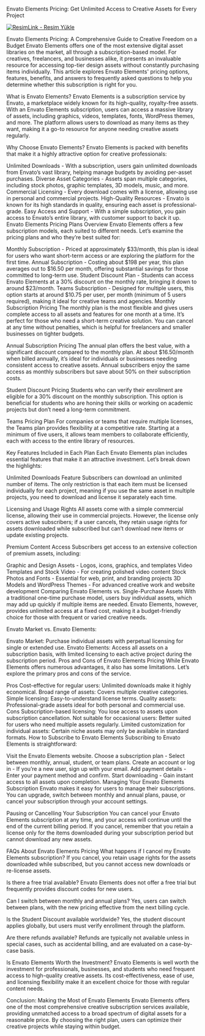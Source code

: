 Envato Elements Pricing: Get Unlimited Access to Creative Assets for Every Project


<a href="https://www.digitallicenses.net/?product_cat=&post_type=product&s=envato+elements&btnSubmit=" title="ResimLink - Resim Yükle"><img src="https://github.com/user-attachments/assets/c7795d05-5f49-4ffa-b99a-93921fe4b3e8" title="ResimLink - Resim Yükle" alt="ResimLink - Resim Yükle"></a>


Envato Elements Pricing: A Comprehensive Guide to Creative Freedom on a Budget
Envato Elements offers one of the most extensive digital asset libraries on the market, all through a subscription-based model. For creatives, freelancers, and businesses alike, it presents an invaluable resource for accessing top-tier design assets without constantly purchasing items individually. This article explores Envato Elements' pricing options, features, benefits, and answers to frequently asked questions to help you determine whether this subscription is right for you.

What is Envato Elements?
Envato Elements is a subscription service by Envato, a marketplace widely known for its high-quality, royalty-free assets. With an Envato Elements subscription, users can access a massive library of assets, including graphics, videos, templates, fonts, WordPress themes, and more. The platform allows users to download as many items as they want, making it a go-to resource for anyone needing creative assets regularly.

Why Choose Envato Elements?
Envato Elements is packed with benefits that make it a highly attractive option for creative professionals:

Unlimited Downloads - With a subscription, users gain unlimited downloads from Envato’s vast library, helping manage budgets by avoiding per-asset purchases.
Diverse Asset Categories - Assets span multiple categories, including stock photos, graphic templates, 3D models, music, and more.
Commercial Licensing - Every download comes with a license, allowing use in personal and commercial projects.
High-Quality Resources - Envato is known for its high standards in quality, ensuring each asset is professional-grade.
Easy Access and Support - With a simple subscription, you gain access to Envato’s entire library, with customer support to back it up.
Envato Elements Pricing Plans Overview
Envato Elements offers a few subscription models, each suited to different needs. Let’s examine the pricing plans and who they’re best suited for:

Monthly Subscription - Priced at approximately $33/month, this plan is ideal for users who want short-term access or are exploring the platform for the first time.
Annual Subscription - Costing about $198 per year, this plan averages out to $16.50 per month, offering substantial savings for those committed to long-term use.
Student Discount Plan - Students can access Envato Elements at a 30% discount on the monthly rate, bringing it down to around $23/month.
Teams Subscription - Designed for multiple users, this option starts at around $10.75 per user, per month (minimum of 5 users required), making it ideal for creative teams and agencies.
Monthly Subscription Pricing
The monthly plan is the most flexible and gives users complete access to all assets and features for one month at a time. It’s perfect for those who need a short-term creative solution. You can cancel at any time without penalties, which is helpful for freelancers and smaller businesses on tighter budgets.

Annual Subscription Pricing
The annual plan offers the best value, with a significant discount compared to the monthly plan. At about $16.50/month when billed annually, it’s ideal for individuals or businesses needing consistent access to creative assets. Annual subscribers enjoy the same access as monthly subscribers but save about 50% on their subscription costs.

Student Discount Pricing
Students who can verify their enrollment are eligible for a 30% discount on the monthly subscription. This option is beneficial for students who are honing their skills or working on academic projects but don’t need a long-term commitment.

Teams Pricing Plan
For companies or teams that require multiple licenses, the Teams plan provides flexibility at a competitive rate. Starting at a minimum of five users, it allows team members to collaborate efficiently, each with access to the entire library of resources.

Key Features Included in Each Plan
Each Envato Elements plan includes essential features that make it an attractive investment. Let’s break down the highlights:

Unlimited Downloads Feature
Subscribers can download an unlimited number of items. The only restriction is that each item must be licensed individually for each project, meaning if you use the same asset in multiple projects, you need to download and license it separately each time.

Licensing and Usage Rights
All assets come with a simple commercial license, allowing their use in commercial projects. However, the license only covers active subscribers; if a user cancels, they retain usage rights for assets downloaded while subscribed but can’t download new items or update existing projects.

Premium Content Access
Subscribers get access to an extensive collection of premium assets, including:

Graphic and Design Assets - Logos, icons, graphics, and templates
Video Templates and Stock Video - For creating polished video content
Stock Photos and Fonts - Essential for web, print, and branding projects
3D Models and WordPress Themes - For advanced creative work and website development
Comparing Envato Elements vs. Single-Purchase Assets
With a traditional one-time purchase model, users buy individual assets, which may add up quickly if multiple items are needed. Envato Elements, however, provides unlimited access at a fixed cost, making it a budget-friendly choice for those with frequent or varied creative needs.

Envato Market vs. Envato Elements:

Envato Market: Purchase individual assets with perpetual licensing for single or extended use.
Envato Elements: Access all assets on a subscription basis, with limited licensing to each active project during the subscription period.
Pros and Cons of Envato Elements Pricing
While Envato Elements offers numerous advantages, it also has some limitations. Let’s explore the primary pros and cons of the service.

Pros
Cost-effective for regular users: Unlimited downloads make it highly economical.
Broad range of assets: Covers multiple creative categories.
Simple licensing: Easy-to-understand license terms.
Quality assets: Professional-grade assets ideal for both personal and commercial use.
Cons
Subscription-based licensing: You lose access to assets upon subscription cancellation.
Not suitable for occasional users: Better suited for users who need multiple assets regularly.
Limited customization for individual assets: Certain niche assets may only be available in standard formats.
How to Subscribe to Envato Elements
Subscribing to Envato Elements is straightforward:

Visit the Envato Elements website.
Choose a subscription plan - Select between monthly, annual, student, or team plans.
Create an account or log in - If you’re a new user, sign up with your email.
Add payment details - Enter your payment method and confirm.
Start downloading - Gain instant access to all assets upon completion.
Managing Your Envato Elements Subscription
Envato makes it easy for users to manage their subscriptions. You can upgrade, switch between monthly and annual plans, pause, or cancel your subscription through your account settings.

Pausing or Cancelling Your Subscription
You can cancel your Envato Elements subscription at any time, and your access will continue until the end of the current billing period. If you cancel, remember that you retain a license only for the items downloaded during your subscription period but cannot download any new assets.

FAQs About Envato Elements Pricing
What happens if I cancel my Envato Elements subscription?
If you cancel, you retain usage rights for the assets downloaded while subscribed, but you cannot access new downloads or re-license assets.

Is there a free trial available?
Envato Elements does not offer a free trial but frequently provides discount codes for new users.

Can I switch between monthly and annual plans?
Yes, users can switch between plans, with the new pricing effective from the next billing cycle.

Is the Student Discount available worldwide?
Yes, the student discount applies globally, but users must verify enrollment through the platform.

Are there refunds available?
Refunds are typically not available unless in special cases, such as accidental billing, and are evaluated on a case-by-case basis.

Is Envato Elements Worth the Investment?
Envato Elements is well worth the investment for professionals, businesses, and students who need frequent access to high-quality creative assets. Its cost-effectiveness, ease of use, and licensing flexibility make it an excellent choice for those with regular content needs.

Conclusion: Making the Most of Envato Elements
Envato Elements offers one of the most comprehensive creative subscription services available, providing unmatched access to a broad spectrum of digital assets for a reasonable price. By choosing the right plan, users can optimize their creative projects while staying within budget.

